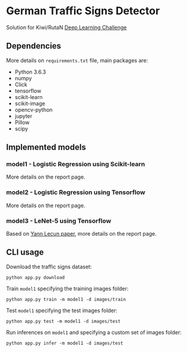 # German Traffic Signs Detector

Solution for Kiwi/RutaN [Deep Learning Challenge](https://github.com/KiwiCampusChallenge/Kiwi-Campus-Challenge/blob/master/Deep-Learning-Challenge.md)

## Dependencies
More details on `requirements.txt` file, main packages are:

- Python 3.6.3
- numpy
- Click
- tensorflow
- scikit-learn
- scikit-image
- opencv-python
- jupyter
- Pillow
- scipy

## Implemented models

### model1 - Logistic Regression using Scikit-learn
More details on the report page.

### model2 - Logistic Regression using Tensorflow
More details on the report page.

### model3 - LeNet-5 using Tensorflow
Based on [Yann Lecun paper](http://yann.lecun.com/exdb/publis/pdf/lecun-01a.pdf), more details on the report page.

## CLI usage

Download the traffic signs dataset:
```shell
python app.py download
```

Train `model1` specifying the training images folder:
```shell
python app.py train -m model1 -d images/train
```

Test `model1` specifying the test images folder:
```shell
python app.py test -m model1 -d images/test
```

Run inferences on `model1` and specifying a custom set of images folder:
```shell
python app.py infer -m model1 -d images/test
```